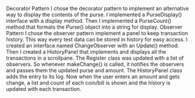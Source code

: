Decorator Pattern
I chose the decorator pattern to implement an alternative way to display the contents of the purse. I implemented a PurseDisplay() interface with a display method. Then I implemented a PurseCount() method that formats the Purse() object into a string for display. 
Observer Pattern
I chose the observer pattern implement a panel to keep transaction history. This way every test data can be stored in history for easy access. I created an interface named ChangeObserver  with an Update() method. Then I created a HistoryPanel that implements and displays all the transactions in a scrollpane. The Register class was updated with a list of observers. So whenever makeChange() is called, it notifies the observers and passes them the updated purse and amount. The HistoryPanel class adds the entry to its log.
Now when the user enters an amount and gets change, a list and count of each coin/bill is shown and the history is updated with each transaction.
